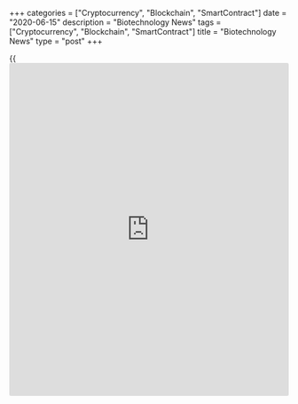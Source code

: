 +++
categories = ["Cryptocurrency", "Blockchain", "SmartContract"]
date = "2020-06-15"
description = "Biotechnology News"
tags = ["Cryptocurrency", "Blockchain", "SmartContract"]
title = "Biotechnology News"
type = "post"
+++

{{<iframe id="large-banner" src="https://www.bounty.group/#slide=25.0" width="100%" height="600" scrolling="no" style="border: 0px solid rgb(216, 221, 230); border-radius: 3px;">}}

Rong Shing Trading NY Inc. is recalling certain Xi Zhi Liang Konjac
powder Fruit Jelly Cups, citing choking risks to children, the U.S. Food
and Drug Administration said in a statement. The recall was initiated as
small jelly cups containing konjac powder have been implicated in
choking deaths of children earlier.

![metformin jun02][1]

Following the recall of type 2 diabetes medication Metformin
Hydrochloride Extended-Release (ER) by Apotex last week, the U.S. Food
and Drug Administration or FDA has recommended more pharmaceutical
companies, who are manufacturers of the drug formulation, to recall
their products.

![fda recall apotex 052920][2]

Apotex Corp. recalled all lots of type 2 diabetes medication Metformin
hydrochloride in the form of oral film-coated tablets for the potential
presence of nitrosamine impurity, N-Nitrosodimethylamine (NDMA), above
levels of the Acceptable Daily Intake Limit (ADI), the U.S. Food and
Drug Administration or FDA said in a statement.

![acellapharma may26][3]

The U.S. Food and Drug Administration or FDA announced that Acella
Pharmaceuticals, LLC recalled certain lots of hypothyroidism medication
NP Thyroid in the form of tablets due to super potency. The company is
recalling 13 lots of NP Thyroid that are packaged in 100 count bottles
in strengths of 30 mg, 60 mg, and 90 mg, with expiration dates between
June 20, 2020, and December 20, 2020.

   1. cdn.rtt[news](https://www.letsplayfx.com/blog/forex-news-website/).com/articleimages/ustopstories/2020/june/metformin-jun02.jpg (metformin jun02)
   2. cdn.rtt[news](https://www.letsplayfx.com/blog/forex-news-website/).com/articleimages/ustopstories/2020/may/fda-recall-apotex-052920.jpg (fda recall apotex 052920)
   3. cdn.rtt[news](https://www.letsplayfx.com/blog/forex-news-website/).com/articleimages/ustopstories/2020/may/acellapharma-may26.jpg (acellapharma may26)